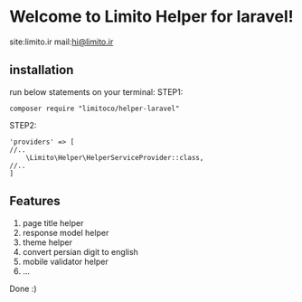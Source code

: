 # Welcome to Limito Helper for laravel!

site:limito.ir
mail:hi@limito.ir

## installation
run below statements on your terminal:
STEP1:

    composer require "limitoco/helper-laravel"
STEP2:

    'providers' => [
    //..
	    \Limito\Helper\HelperServiceProvider::class,
    //..
    ]
 ## Features
 

 1. page title helper
 2. response model helper
 3. theme helper
 4. convert persian digit to english
 5. mobile validator helper
 6. ...


Done :)
